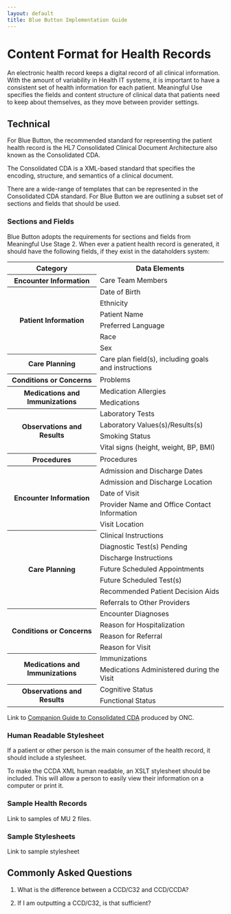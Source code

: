 ```yaml
---
layout: default
title: Blue Button Implementation Guide
---
```


# Content Format for Health Records

An electronic health record keeps a digital record of all clinical information. With the amount of variability in Health IT systems, it is important to have a consistent set of health information for each patient. Meaningful Use specifies the fields and content structure of clinical data that patients need to keep about themselves, as they move between provider settings.


## Technical
For Blue Button, the recommended standard for representing the patient health record is the HL7 Consolidated Clinical Document Architecture also known as the Consolidated CDA.

The Consolidated CDA is a XML-based standard that specifies the encoding, structure, and semantics of a clinical document.

There are a wide-range of templates that can be represented in the Consolidated CDA standard. For Blue Button we are outlining a subset set of sections and fields that should be used.

### Sections and Fields
Blue Button adopts the requirements for sections and fields from Meaningful Use Stage 2. When ever a patient health record is generated, it should have the following fields, if they exist in the dataholders system:

<table>
	<tr>
		<th class="table-column">Category</th>
		<th class="table-column">Data Elements</th>
	</tr>
	<tr>
		<th rowspan="1">Encounter Information</th>
		<td>Care Team Members</td>
	</tr>
	<tr class="odd">
		<th rowspan="6">Patient Information</th>
		<td>Date of Birth</td>
	</tr>
	<tr class="odd">
		<td>Ethnicity</td>
	</tr>
	<tr class="odd">
		<td>Patient Name</td>
	</tr>
	<tr class="odd">
		<td>Preferred Language</td>
	</tr>
	<tr class="odd">
		<td>Race</td>
	</tr>
	<tr class="odd">
		<td>Sex</td>
	</tr>
	<tr>
		<th rowspan="1">Care Planning</th>
		<td>Care plan field(s), including goals and instructions</td>
	</tr>
	<tr class="odd">
		<th rowspan="1">Conditions or Concerns</th>
		<td>Problems</td>
	</tr>
	<tr>
		<th rowspan="2">Medications and Immunizations</th>
		<td>Medication Allergies</td>
	</tr>
	<tr>
		<td>Medications</td>
	</tr>
	<tr class="odd">
		<th rowspan="4">Observations and Results</th>
		<td>Laboratory Tests</td>
	</tr>
	<tr class="odd">
		<td>Laboratory Values(s)/Results(s)</td>
	</tr>
	<tr class="odd">
		<td>Smoking Status</td>
	</tr>
	<tr class="odd">
		<td>Vital signs (height, weight, BP, BMI)</td>
	</tr>
	<tr>
		<th rowspan="1">Procedures</th>
		<td>Procedures</td>
	</tr>
	<tr class="odd">
		<th rowspan="5">Encounter Information</th>
		<td>Admission and Discharge Dates</td>
	</tr>
	<tr class="odd">
		<td>Admission and Discharge Location</td>
	</tr>
	<tr class="odd">
		<td>Date of Visit</td>
	</tr>
	<tr class="odd">
		<td>Provider Name and Office Contact Information</td>
	</tr>	
	<tr class="odd">
		<td>Visit Location</td>
	</tr>	
	<tr>
		<th rowspan="7">Care Planning</th>
		<td>Clinical Instructions</td>
	</tr>
	<tr>
		<td>Diagnostic Test(s) Pending</td>
	</tr>
	<tr>
		<td>Discharge Instructions</td>
	</tr>
	<tr>
		<td>Future Scheduled Appointments</td>
	</tr>	
	<tr>
		<td>Future Scheduled Test(s)</td>
	</tr>
	<tr>
		<td>Recommended Patient Decision Aids</td>
	</tr>	
	<tr>
		<td>Referrals to Other Providers</td>
	</tr>	
	<tr class="odd">
		<th rowspan="4">Conditions or Concerns</th>
		<td>Encounter Diagnoses</td>
	</tr>
	<tr class="odd">
		<td>Reason for Hospitalization</td>
	</tr>
	<tr class="odd">
		<td>Reason for Referral</td>
	</tr>
	<tr class="odd">
		<td>Reason for Visit</td>
	</tr>
	<tr>
		<th rowspan="2">Medications and Immunizations</th>
		<td>Immunizations</td>
	</tr>
	<tr>
		<td>Medications Administered during the Visit</td>
	</tr>
	<tr class="odd">
		<th rowspan="2">Observations and Results</th>
		<td>Cognitive Status</td>
	</tr>
	<tr class="odd">
		<td>Functional Status</td>
	</tr>
</table>

Link to [Companion Guide to Consolidated CDA](http://wiki.siframework.org/Companion+Guide+to+Consolidated+CDA+for+MU2) produced by ONC.

### Human Readable Stylesheet
If a patient or other person is the main consumer of the health record, it should include a stylesheet. 

To make the CCDA XML human readable, an XSLT stylesheet should be included. This will allow a person to easily view their information on a computer or print it.

### Sample Health Records
Link to samples of MU 2 files.

### Sample Stylesheets
Link to sample stylesheet


## Commonly Asked Questions

1. What is the difference between a CCD/C32 and CCD/CCDA?

2. If I am outputting a CCD/C32, is that sufficient?
